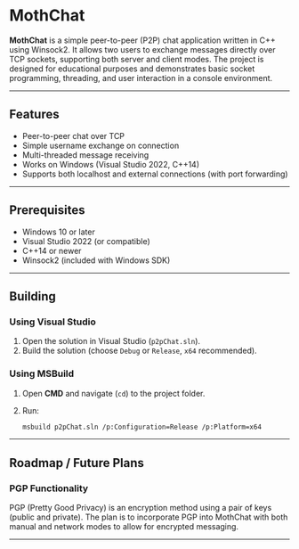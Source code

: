 # MothChat

**MothChat** is a simple peer-to-peer (P2P) chat application written in C++ using Winsock2. It allows two users to exchange messages directly over TCP sockets, supporting both server and client modes. The project is designed for educational purposes and demonstrates basic socket programming, threading, and user interaction in a console environment.

---

## Features

* Peer-to-peer chat over TCP
* Simple username exchange on connection
* Multi-threaded message receiving
* Works on Windows (Visual Studio 2022, C++14)
* Supports both localhost and external connections (with port forwarding)

---

## Prerequisites

* Windows 10 or later
* Visual Studio 2022 (or compatible)
* C++14 or newer
* Winsock2 (included with Windows SDK)

---

## Building

### Using Visual Studio

1. Open the solution in Visual Studio (`p2pChat.sln`).
2. Build the solution (choose `Debug` or `Release`, `x64` recommended).

### Using MSBuild

1. Open **CMD** and navigate (`cd`) to the project folder.
2. Run:

   ```sh
   msbuild p2pChat.sln /p:Configuration=Release /p:Platform=x64
   ```

---

## Roadmap / Future Plans

### PGP Functionality

PGP (Pretty Good Privacy) is an encryption method using a pair of keys (public and private). The plan is to incorporate PGP into MothChat with both manual and network modes to allow for encrypted messaging.

---
